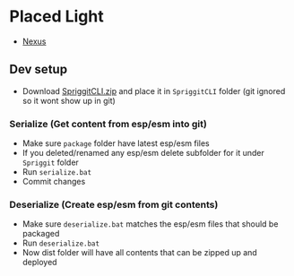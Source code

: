# Placed Light
- [Nexus](https://www.nexusmods.com/skyrimspecialedition/mods/135488)

## Dev setup
- Download [SpriggitCLI.zip](https://github.com/Mutagen-Modding/Spriggit/releases/tag/0.35.1) and place it in `SpriggitCLI` folder (git ignored so it wont show up in git)

### Serialize (Get content from esp/esm into git)
- Make sure `package` folder have latest esp/esm files
- If you deleted/renamed any esp/esm delete subfolder for it under `Spriggit` folder
- Run `serialize.bat`
- Commit changes

### Deserialize (Create esp/esm from git contents)
- Make sure `deserialize.bat` matches the esp/esm files that should be packaged
- Run `deserialize.bat`
- Now dist folder will have all contents that can be zipped up and deployed